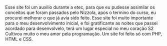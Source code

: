 Esse site foi um auxilio durante a etec, para que eu pudesse assimilar os conceitos que foram passados pelo Nizzola, apos o termino do curso, eu procurei melhorar o que já avia sido feito.
Esse site foi muito importante para o meu desenvolvimento inicial, e foi gratificante as noites que passei acordado para desenvolvelo, terá um lugar especial no meu coração S2
Cultivou muito o meu amor pela programação.
Um site foi feito só com PHP, HTML e CSS.
